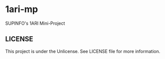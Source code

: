 # 1ari-mp
SUPINFO's 1ARI Mini-Project

## LICENSE

This project is under the Unlicense. See LICENSE file for more information.
